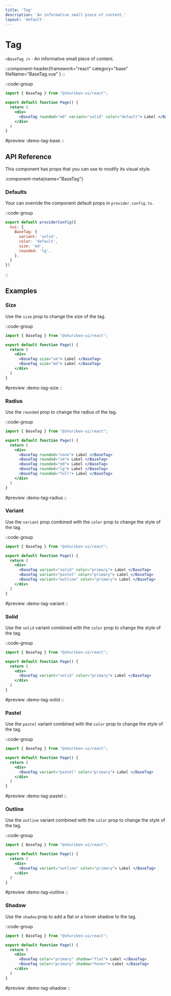 ```yaml
---
title: 'Tag'
description: 'An informative small piece of content.'
layout: 'default'
---
```


# Tag

`<BaseTag />` · An informative small piece of content.

::component-header{framework="react" category="base" fileName="BaseTag.vue" }
::

::code-group

```jsx [DemoTagBase.tsx]
import { BaseTag } from "@shuriken-ui/react";

export default function Page() {
  return (
    <div>
      <BaseTag rounded="md" variant="solid" color="default"> Label </BaseTag>
    </div>
  )
}
```

#preview
:demo-tag-base
::


## API Reference

This component has props that you can use to modify its visual style.

:component-meta{name="BaseTag"}

### Defaults

Your can override the component default props in `provider.config.ts`.

::code-group

```js [provider.config.ts]
export default providerConfig({
  nui: {
    BaseTag: {
      variant: 'solid',
      color: 'default',
      size: 'md',
      rounded: 'lg',
    },
  }
})
```
::

## Examples

### Size

Use the `size` prop to change the size of the tag.

::code-group

```jsx [DemoTagSize.tsx]
import { BaseTag } from "@shuriken-ui/react";

export default function Page() {
  return (
    <div>
      <BaseTag size="sm"> Label </BaseTag>
      <BaseTag size="md"> Label </BaseTag>
    </div>
  )
}
```

#preview
:demo-tag-size
::

### Radius

Use the `rounded` prop to change the radius of the tag.

::code-group

```jsx [DemoTagRadius.tsx]
import { BaseTag } from "@shuriken-ui/react";

export default function Page() {
  return (
    <div>
      <BaseTag rounded="none"> Label </BaseTag>
      <BaseTag rounded="sm"> Label </BaseTag>
      <BaseTag rounded="md"> Label </BaseTag>
      <BaseTag rounded="lg"> Label </BaseTag>
      <BaseTag rounded="full"> Label </BaseTag>
    </div>
  )
}
```

#preview
:demo-tag-radius
::

### Variant

Use the `variant` prop combined with the `color` prop to change the style of the tag.

::code-group

```jsx [DemoTagVariant.tsx]
import { BaseTag } from "@shuriken-ui/react";

export default function Page() {
  return (
    <div>
      <BaseTag variant="solid" color="primary"> Label </BaseTag>
      <BaseTag variant="pastel" color="primary"> Label </BaseTag>
      <BaseTag variant="outline" color="primary"> Label </BaseTag>
    </div>
  )
}
```

#preview
:demo-tag-variant
::

### Solid

Use the `solid` variant combined with the `color` prop to change the style of the tag.

::code-group

```jsx [DemoTagSolid.tsx]
import { BaseTag } from "@shuriken-ui/react";

export default function Page() {
  return (
    <div>
      <BaseTag variant="solid" color="primary"> Label </BaseTag>
    </div>
  )
}
```

#preview
:demo-tag-solid
::

### Pastel

Use the `pastel` variant combined with the `color` prop to change the style of the tag.

::code-group

```jsx [DemoTagPastel.tsx]
import { BaseTag } from "@shuriken-ui/react";

export default function Page() {
  return (
    <div>
      <BaseTag variant="pastel" color="primary"> Label </BaseTag>
    </div>
  )
}
```

#preview
:demo-tag-pastel
::

### Outline

Use the `outline` variant combined with the `color` prop to change the style of the tag.

::code-group

```jsx [DemoTagOutline.tsx]
import { BaseTag } from "@shuriken-ui/react";

export default function Page() {
  return (
    <div>
      <BaseTag variant="outline" color="primary"> Label </BaseTag>
    </div>
  )
}
```

#preview
:demo-tag-outline
::

### Shadow

Use the `shadow` prop to add a flat or a hover shadow to the tag.

::code-group

```jsx [DemoTagShadow.tsx]
import { BaseTag } from "@shuriken-ui/react";

export default function Page() {
  return (
    <div>
      <BaseTag color="primary" shadow="flat"> Label </BaseTag>
      <BaseTag color="primary" shadow="hover"> Label </BaseTag>
    </div>
  )
}
```

#preview
:demo-tag-shadow
::